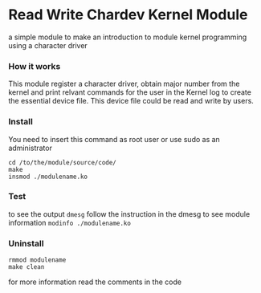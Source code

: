 # Read Write Chardev Kernel Module

a simple module to make an introduction to module kernel programming using a character driver


### How it works
This module register a character driver, obtain major number from the kernel and print relvant commands for the user in the Kernel log to create the essential device file. This device file could be read and write by users.


### Install
You need to insert this command as root user or use sudo as an administrator
```
cd /to/the/module/source/code/
make
insmod ./modulename.ko
```

### Test
to see the output `dmesg`
follow the instruction in the dmesg
to see module information `modinfo ./modulename.ko`


### Uninstall
```
rmmod modulename
make clean
```

for more information read the comments in the code
